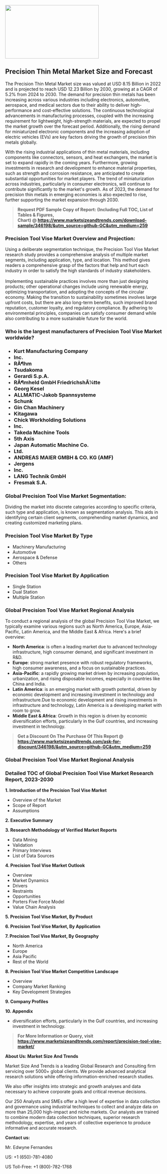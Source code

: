<p><img class="alignnone size-medium wp-image-20088" src="https://ffe5etoiles.com/wp-content/uploads/2024/12/MST1-300x171.png" alt="" width="300" height="171" /></p><h2>Precision Thin Metal Market Size and Forecast</h2><p>The Precision Thin Metal Market size was valued at USD 8.15 Billion in 2022 and is projected to reach USD 12.23 Billion by 2030, growing at a CAGR of 5.2% from 2024 to 2030. The demand for precision thin metals has been increasing across various industries including electronics, automotive, aerospace, and medical sectors due to their ability to deliver high-performance and cost-effective solutions. The continuous technological advancements in manufacturing processes, coupled with the increasing requirement for lightweight, high-strength materials, are expected to propel the market growth over the forecast period. Additionally, the rising demand for miniaturized electronic components and the increasing adoption of electric vehicles (EVs) are key factors driving the growth of precision thin metals globally.</p><p>With the rising industrial applications of thin metal materials, including components like connectors, sensors, and heat exchangers, the market is set to expand rapidly in the coming years. Furthermore, growing investments in research and development to enhance material properties, such as strength and corrosion resistance, are anticipated to create substantial opportunities for market players. The trend of miniaturization across industries, particularly in consumer electronics, will continue to contribute significantly to the market's growth. As of 2023, the demand for precision thin metals in emerging economies is also expected to rise, further supporting the market expansion through 2030.</p></p><blockquote id="" class=""><strong>Request PDF Sample Copy of Report: (Including Full TOC, List of Tables &amp; Figures, Chart)&nbsp;@&nbsp;<strong><a href="https://www.marketsizeandtrends.com/download-sample/346198/&utm_source=github-GC&utm_medium=259" target="_blank">https://www.marketsizeandtrends.com/download-sample/346198/&utm_source=github-GC&utm_medium=259</a></strong></strong></blockquote><h3 id="" class="">Precision Tool Vise Market&nbsp;Overview and Projection:</h3><p id="" class="">Using a deliberate segmentation technique, the Precision Tool Vise Market research study provides a comprehensive analysis of multiple market segments, including application, type, and location. This method gives readers a comprehensive grasp of the factors that help and hurt each industry in order to satisfy the high standards of industry stakeholders. <br /> <br />Implementing sustainable practices involves more than just designing products; other operational changes include using renewable energy, optimizing transportation, and adopting the concepts of the circular economy. Making the transition to sustainability sometimes involves large upfront costs, but there are also long-term benefits, such improved brand reputation, customer loyalty, and regulatory compliance. By adhering to environmental principles, companies can satisfy consumer demand while also contributing to a more sustainable future for the world.</p><h3 id="" class="">Who is the largest manufacturers of&nbsp;Precision Tool Vise Market worldwide?</h3><h3 class=""><p><ul><li>Kurt Manufacturing Company </li><li> Inc. </li><li> RÃ¶hm </li><li> Tsudakoma </li><li> Gerardi S.p.A. </li><li> RÃ¶mheld GmbH FriedrichshÃ¼tte </li><li> Georg Kesel </li><li> ALLMATIC-Jakob Spannsysteme </li><li> Schunk </li><li> Gin Chan Machinery </li><li> Kitagawa </li><li> Chick Workholding Solutions </li><li> Inc. </li><li> Takeda Machine Tools </li><li> 5th Axis </li><li> Japan Automatic Machine Co. </li><li> Ltd. </li><li> ANDREAS MAIER GMBH & CO. KG (AMF) </li><li> Jergens </li><li> Inc. </li><li> LANG Technik GmbH </li><li> Fresmak S.A.</li></ul></p></h3><h3 id="" class="">Global&nbsp;Precision Tool Vise Market Segmentation:</h3><p id="" class="">Dividing the market into discrete categories according to specific criteria, such type and application, is known as segmentation analysis. This aids in identifying certain client segments, comprehending market dynamics, and creating customized marketing plans.</p><h3 id="" class="">Precision Tool Vise Market&nbsp;By Type</h3><p><p><ul><li>Machinery Manufacturing</li><li> Automotive</li><li> Aerospace & Defense</li><li> Others</p></li></ul></p></p><h3 id="" class="">Precision Tool Vise Market&nbsp;By Application</h3><p class=""><p><ul><li>Single Station</li><li> Dual Station</li><li> Multiple Station</li></ul></p></p><h3 id="" class="">Global Precision Tool Vise Market Regional Analysis</h3><p id="" class="">To conduct a regional analysis of the global Precision Tool Vise Market, we typically examine various regions such as North America, Europe, Asia-Pacific, Latin America, and the Middle East &amp; Africa. Here's a brief overview:</p><ul><li><strong>North America</strong>: is often a leading market due to advanced technology infrastructure, high consumer demand, and significant investment in R&amp;D.</li><li><strong>Europe</strong>: strong market presence with robust regulatory frameworks, high consumer awareness, and a focus on sustainable practices.</li><li><strong>Asia-Pacific</strong>: a rapidly growing market driven by increasing population, urbanization, and rising disposable incomes, especially in countries like China and India.</li><li><strong>Latin America</strong>: is an emerging market with growth potential, driven by economic development and increasing investment in technology and infrastructure.Due to economic development and rising investments in infrastructure and technology, Latin America is a developing market with room to grow.</li><li><strong>Middle East &amp; Africa</strong>: Growth in this region is driven by economic diversification efforts, particularly in the Gulf countries, and increasing investment in technology.</li></ul><blockquote id="" class=""><strong>Get a Discount On The Purchase Of This Report @ <strong><a href="https://www.marketsizeandtrends.com/ask-for-discount/346198/&utm_source=github-GC&utm_medium=259" target="_blank">https://www.marketsizeandtrends.com/ask-for-discount/346198/&utm_source=github-GC&utm_medium=259</a></strong></strong></blockquote><h3 id="" class="">Global Precision Tool Vise Market Regional Analysis</h3><h3 id="" class="">Detailed TOC of Global Precision Tool Vise Market Research Report, 2023-2030</h3><p id="" class=""><strong>1. Introduction of the Precision Tool Vise Market</strong></p><ul><li>Overview of the Market</li><li>Scope of Report</li><li>Assumptions</li></ul><p id="" class=""><strong>2. Executive Summary</strong></p><p id="" class=""><strong>3. Research Methodology of Verified Market Reports</strong></p><ul><li>Data Mining</li><li>Validation</li><li>Primary Interviews</li><li>List of Data Sources</li></ul><p id="" class=""><strong>4. Precision Tool Vise Market Outlook</strong></p><ul><li>Overview</li><li>Market Dynamics</li><li>Drivers</li><li>Restraints</li><li>Opportunities</li><li>Porters Five Force Model</li><li>Value Chain Analysis</li></ul><p id="" class=""><strong>5. Precision Tool Vise Market, By Product</strong></p><p id="" class=""><strong>6. Precision Tool Vise Market, By Application</strong></p><p id="" class=""><strong>7. Precision Tool Vise Market, By Geography</strong></p><ul><li>North America</li><li>Europe</li><li>Asia Pacific</li><li>Rest of the World</li></ul><p id="" class=""><strong>8. Precision Tool Vise Market Competitive Landscape</strong></p><ul><li>Overview</li><li>Company Market Ranking</li><li>Key Development Strategies</li></ul><p id="" class=""><strong>9. Company Profiles</strong></p><p id="" class=""><strong>10. Appendix</strong></p><ul><li>diversification efforts, particularly in the Gulf countries, and increasing investment in technology.</li></ul><blockquote id="" class=""><strong>For More Information or Query, visit <strong><strong><a href="https://www.marketsizeandtrends.com/report/precision-tool-vise-market/" target="_blank">https://www.marketsizeandtrends.com/report/precision-tool-vise-market/</a></strong></strong></strong></blockquote><p id="" class=""><strong>About Us: Market Size And Trends</strong></p><p id="" class="">Market Size And Trends is a leading Global Research and Consulting firm servicing over 5000+ global clients. We provide advanced analytical research solutions while offering information-enriched research studies.</p><p id="" class="">We also offer insights into strategic and growth analyses and data necessary to achieve corporate goals and critical revenue decisions.</p><p id="" class="">Our 250 Analysts and SMEs offer a high level of expertise in data collection and governance using industrial techniques to collect and analyze data on more than 25,000 high-impact and niche markets. Our analysts are trained to combine modern data collection techniques, superior research methodology, expertise, and years of collective experience to produce informative and accurate research.</p><p id="" class=""><strong>Contact us:</strong></p><p id="" class="">Mr. Edwyne Fernandes</p><p id="" class="">US: +1 (650)-781-4080</p><p id="" class="">US Toll-Free: +1 (800)-782-1768</p>
